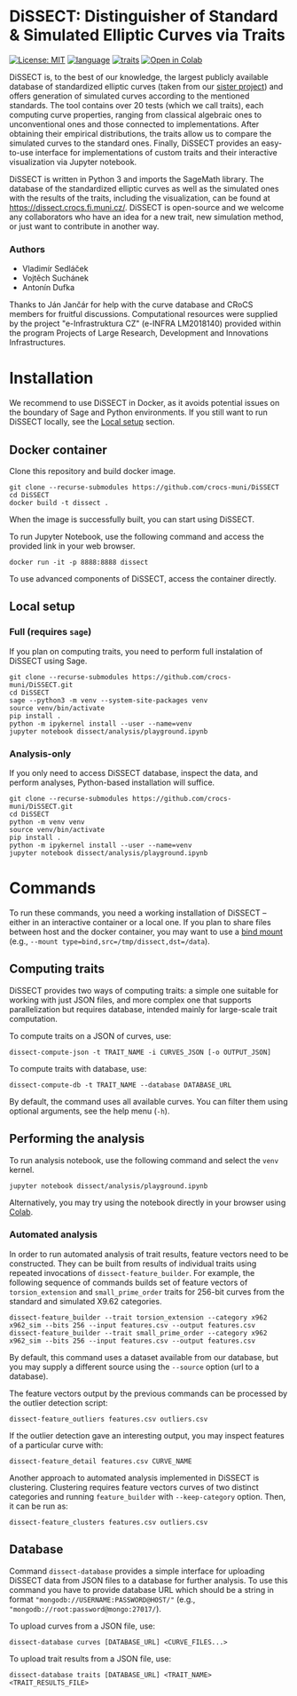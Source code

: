 # DiSSECT: Distinguisher of Standard & Simulated Elliptic Curves via Traits

[![License: MIT](https://img.shields.io/badge/License-MIT-yellow.svg)](https://gitlab.fi.muni.cz/x408178/curve_analyzer/-/blob/master/LICENSE)
[![language](https://badgen.net/badge/language/python,sage/purple?list=/)](https://www.sagemath.org/)
[![traits](https://badgen.net/badge/traits/23/blue)](https://github.com/crocs-muni/DiSSECT/tree/master/dissect/traits)
[![Open in Colab](https://colab.research.google.com/assets/colab-badge.svg)](https://colab.research.google.com/github/crocs-muni/DiSSECT/blob/master/dissect/analysis/playground.ipynb#offline=1)

DiSSECT is, to the best of our knowledge, the largest publicly available database of standardized elliptic curves (taken from our [sister project](https://neuromancer.sk/std/)) and offers generation of simulated curves according to the mentioned standards. The tool contains over 20 tests (which we call traits), each computing curve properties, ranging from classical algebraic ones to unconventional ones and those connected to implementations. After obtaining their empirical distributions, the traits allow us to compare the simulated curves to the standard ones. Finally, DiSSECT provides an easy-to-use interface for implementations of custom traits and their interactive visualization via Jupyter notebook.

DiSSECT is written in Python 3 and imports the SageMath library. The database of the standardized elliptic curves as well as the simulated ones with the results of the traits, including the visualization, can be found at https://dissect.crocs.fi.muni.cz/. DiSSECT is open-source and we welcome any collaborators who have an idea for a new trait, new simulation method, or just want to contribute in another way.

### Authors

- Vladimír Sedláček
- Vojtěch Suchánek
- Antonín Dufka

Thanks to Ján Jančár for help with the curve database and CRoCS members for fruitful discussions. Computational resources were supplied by the project "e-Infrastruktura CZ" (e-INFRA LM2018140) provided within the program Projects of Large Research, Development and Innovations Infrastructures.

# Installation

We recommend to use DiSSECT in Docker, as it avoids potential issues on the boundary of Sage and Python environments. If you still want to run DiSSECT locally, see the [Local setup](#local-setup) section.

## Docker container

Clone this repository and build docker image.

```shell
git clone --recurse-submodules https://github.com/crocs-muni/DiSSECT
cd DiSSECT
docker build -t dissect .
```

When the image is successfully built, you can start using DiSSECT.

To run Jupyter Notebook, use the following command and access the provided link in your web browser.

```shell
docker run -it -p 8888:8888 dissect
```

To use advanced components of DiSSECT, access the container directly.

## Local setup

### Full (requires `sage`)

If you plan on computing traits, you need to perform full instalation of DiSSECT using Sage.

```shell
git clone --recurse-submodules https://github.com/crocs-muni/DiSSECT.git
cd DiSSECT
sage --python3 -m venv --system-site-packages venv
source venv/bin/activate
pip install .
python -m ipykernel install --user --name=venv
jupyter notebook dissect/analysis/playground.ipynb
```

### Analysis-only

If you only need to access DiSSECT database, inspect the data, and perform analyses, Python-based installation will suffice.

```shell
git clone --recurse-submodules https://github.com/crocs-muni/DiSSECT.git
cd DiSSECT
python -m venv venv
source venv/bin/activate
pip install .
python -m ipykernel install --user --name=venv
jupyter notebook dissect/analysis/playground.ipynb
```

# Commands

To run these commands, you need a working installation of DiSSECT – either in an interactive container or a local one. If you plan to share files between host and the docker container, you may want to use a [bind mount](https://docs.docker.com/storage/bind-mounts/) (e.g., `--mount type=bind,src=/tmp/dissect,dst=/data`).

## Computing traits

DiSSECT provides two ways of computing traits: a simple one suitable for working with just JSON files, and more complex one that supports parallelization but requires database, intended mainly for large-scale trait computation.

To compute traits on a JSON of curves, use:
```shell
dissect-compute-json -t TRAIT_NAME -i CURVES_JSON [-o OUTPUT_JSON]
```

To compute traits with database, use:
```shell
dissect-compute-db -t TRAIT_NAME --database DATABASE_URL
```
By default, the command uses all available curves. You can filter them using optional arguments, see the help menu (`-h`).

## Performing the analysis

To run analysis notebook, use the following command and select the `venv` kernel.
```
jupyter notebook dissect/analysis/playground.ipynb
```
Alternatively, you may try using the notebook directly in your browser using [Colab](https://colab.research.google.com/github/crocs-muni/DiSSECT/blob/master/dissect/analysis/playground.ipynb#offline=1).

### Automated analysis

In order to run automated analysis of trait results, feature vectors need to be constructed. They can be built from results of individual traits using repeated invocations of `dissect-feature_builder`. For example, the following sequence of commands builds set of feature vectors of `torsion_extension` and `small_prime_order` traits for 256-bit curves from the standard and simulated X9.62 categories.
```shell
dissect-feature_builder --trait torsion_extension --category x962 x962_sim --bits 256 --input features.csv --output features.csv
dissect-feature_builder --trait small_prime_order --category x962 x962_sim --bits 256 --input features.csv --output features.csv
```
By default, this command uses a dataset available from our database, but you may supply a different source using the `--source` option (url to a database).

The feature vectors output by the previous commands can be processed by the outlier detection script:
```shell
dissect-feature_outliers features.csv outliers.csv
```

If the outlier detection gave an interesting output, you may inspect features of a particular curve with:
```shell
dissect-feature_detail features.csv CURVE_NAME
```

Another approach to automated analysis implemented in DiSSECT is clustering. Clustering requires feature vectors curves of two distinct categories and running `feature_builder` with `--keep-category` option. Then, it can be run as:
```shell
dissect-feature_clusters features.csv outliers.csv
```

## Database

Command `dissect-database` provides a simple interface for uploading DiSSECT data from JSON files to a database for further analysis. To use this command you have to provide database URL which should be a string in format `"mongodb://USERNAME:PASSWORD@HOST/"` (e.g., `"mongodb://root:password@mongo:27017/`).

To upload curves from a JSON file, use:
```shell
dissect-database curves [DATABASE_URL] <CURVE_FILES...>
```

To upload trait results from a JSON file, use:
```shell
dissect-database traits [DATABASE_URL] <TRAIT_NAME> <TRAIT_RESULTS_FILE>
```